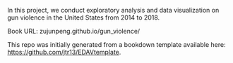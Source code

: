 In this project, we conduct exploratory analysis and data visualization on gun violence in the United States from 2014 to 2018.

Book URL: zujunpeng.github.io/gun_violence/

This repo was initially generated from a bookdown template available here: https://github.com/jtr13/EDAVtemplate.



